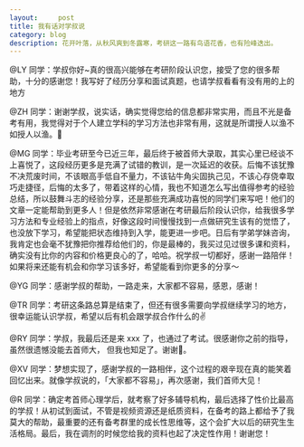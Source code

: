 ```yaml
---
layout:     post
title: 我有话对学叔说
category: blog
description: 花开叶落，从秋风爽到冬露寒，考研这一路有鸟语花香，也有险峰迭出。
---
```


@LY 同学：学叔你好~真的很高兴能够在考研阶段认识您，接受了您的很多帮助，十分的感谢您！我写好了经历分享和面试真题，也请学叔看看有没有用的上的地方

@ZH 同学：谢谢学叔，说实话，确实觉得您给的信息都非常实用，而且不光是备考有用，我觉得对于个人建立学科的学习方法也非常有用，这就是所谓授人以渔不如授人以渔。🤔

@MG 同学：毕业考研至今已近三年，最后终于被首师大录取，其实心里已经谈不上喜悦了，这段经历更多是充满了试错的教训，是一次延迟的收获。后悔不该犹豫不决荒废时间，不该眼高手低自不量力，不该钻牛角尖固执己见，不该心存侥幸取巧走捷径，后悔的太多了，带着这样的心情，我也不知道怎么写出值得参考的经验总结，所以鼓舞斗志的经验分享，还是那些充满成功喜悦的同学们来写吧！他们的文章一定能帮助到更多人！但是依然非常感谢在考研最后阶段认识你，给我很多学习方法和专业经验上的指点，好像这段时间慢慢找到一点做研究生该有的觉悟了，也没放下学习，希望能把状态维持到入学，能更进一步吧。日后有学弟学妹咨询，我肯定也会毫不犹豫把你推荐给他们的，你是最棒的，我买过见过很多课和资料，确实没有比你的内容和价格更良心的了，哈哈。祝学叔一切都好，感谢一路陪伴！如果将来还能有机会和你学习该多好，希望能看到你更多的分享～

@YG 同学：感谢学叔的帮助，一路走来，大家都不容易，感恩，感谢！

@TR 同学：考研这条路总算是结束了，但还有很多需要向学叔继续学习的地方，很幸运能认识学叔，希望以后有机会跟学叔合作什么的✌️

@RY 同学：学叔，我最后还是来 xxx 了，也通过了考试。很感谢你之前的指导，虽然很遗憾没能去首师大， 但我也知足了。谢谢🙏。

@XV 同学：梦想实现了，感谢学叔的一路相伴，这个过程的艰辛现在真的能笑着回忆出来。就像学叔说的，「大家都不容易」，再次感谢，我们首师大见！

@R 同学：确定考首师心理学后，就考察了好多辅导机构，最后选择了性价比最高的学叔！从初试到面试，不管是视频资源还是纸质资料，在备考的路上都给予了我莫大的帮助，最重要的还有备考群里的成长性思维等，这个会扩大以后的研究生生活格局。最后，我在调剂的时候您给我的资料也起了决定性作用！谢谢您！



